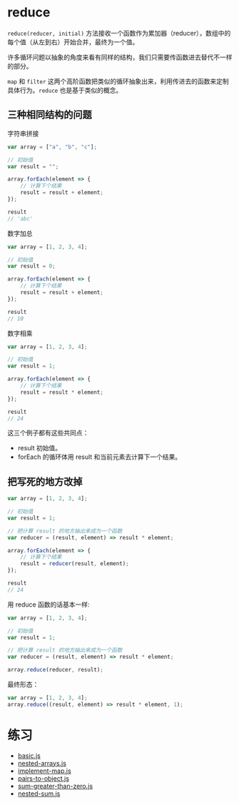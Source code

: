 # reduce

`reduce(reducer, initial)` 方法接收一个函数作为累加器（reducer），数组中的每个值（从左到右）开始合并，最终为一个值。

许多循环问题以抽象的角度来看有同样的结构，我们只需要传函数进去替代不一样的部分。

`map` 和 `filter` 这两个高阶函数把类似的循环抽象出来，利用传进去的函数来定制具体行为。`reduce` 也是基于类似的概念。

## 三种相同结构的问题

字符串拼接

```js
var array = ["a", "b", "c"];

// 初始值
var result = "";

array.forEach(element => {
	// 计算下个结果
	result = result + element;
});

result
// 'abc'
```

数字加总

```js
var array = [1, 2, 3, 4];

// 初始值
var result = 0;

array.forEach(element => {
	// 计算下个结果
	result = result + element;
});

result
// 10
```

数字相乘

```js
var array = [1, 2, 3, 4];

// 初始值
var result = 1;

array.forEach(element => {
	// 计算下个结果
	result = result * element;
});

result
// 24
```

这三个例子都有这些共同点：

+ result 初始值。
+ forEach 的循环体用 result 和当前元素去计算下一个结果。

## 把写死的地方改掉

```js
var array = [1, 2, 3, 4];

// 初始值
var result = 1;

// 把计算 result 的地方抽出来成为一个函数
var reducer = (result, element) => result * element;

array.forEach(element => {
	// 计算下个结果
	result = reducer(result, element);
});

result
// 24
```

用 reduce 函数的话基本一样:

```js
var array = [1, 2, 3, 4];

// 初始值
var result = 1;

// 把计算 result 的地方抽出来成为一个函数
var reducer = (result, element) => result * element;

array.reduce(reducer, result);
```

最终形态：

```js
var array = [1, 2, 3, 4];
array.reduce((result, element) => result * element, 1);
```

# 练习

+ [basic.js](basic.js)
+ [nested-arrays.js](nested-arrays.js)
+ [implement-map.js](implement-map.js)
+ [pairs-to-object.js](pairs-to-object.js)
+ [sum-greater-than-zero.js](sum-greater-than-zero.js)
+ [nested-sum.js](nested-sum.js)